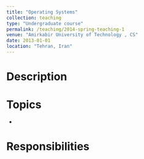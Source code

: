 ```yaml
---
title: "Operating Systems"
collection: teaching
type: "Undergraduate course"
permalink: /teaching/2014-spring-teaching-1
venue: "Amirkabir University of Technology , CS"
date: 2013-01-01
location: "Tehran, Iran"
---
```

Description 
======


Topics 
======
*

Responsibilities 
======
